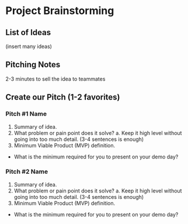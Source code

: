 # Project Brainstorming

## List of Ideas

(insert many ideas)

## Pitching Notes

2-3 minutes to sell the idea to teammates

## Create our Pitch (1-2 favorites)

### Pitch #1 Name

1. Summary of idea.
2. What problem or pain point does it solve? a. Keep it high level without going into too much detail. (3-4 sentences is enough)
3. Minimum Viable Product (MVP) definition.
  - What is the minimum required for you to present on your demo day?

### Pitch #2 Name

1. Summary of idea.
2. What problem or pain point does it solve? a. Keep it high level without going into too much detail. (3-4 sentences is enough)
3. Minimum Viable Product (MVP) definition.
  - What is the minimum required for you to present on your demo day?
